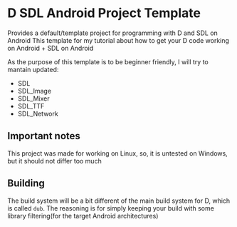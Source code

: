 # D SDL Android Project Template
Provides a default/template project for programming with D and SDL on Android
This template for my tutorial about how to get your D code working on Android + SDL on Android

As the purpose of this template is to be beginner friendly, I will try to mantain updated:
- SDL
- SDL_Image
- SDL_Mixer
- SDL_TTF
- SDL_Network

## Important notes
This project was made for working on Linux, so, it is untested on Windows, but it should not differ too much


## Building
The build system will be a bit different of the main build system for D, which is called `dub`. The reasoning is for simply
keeping your build with some library filtering(for the target Android architectures)